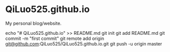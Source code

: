 # QiLuo525.github.io
My personal blog/website.

echo "# QiLuo525.github.io" >> README.md
git init
git add README.md
git commit -m "first commit"
git remote add origin git@github.com:QiLuo525/QiLuo525.github.io.git
git push -u origin master
